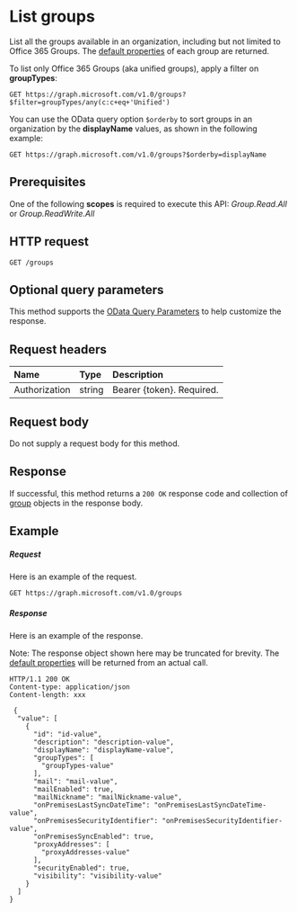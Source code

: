 # List groups

List all the groups available in an organization, including but not limited to Office 365 Groups.
The [default properties](../api/group_get.md#default-properties) of each group are returned.

To list only Office 365 Groups (aka unified groups), apply a filter on **groupTypes**:
```
GET https://graph.microsoft.com/v1.0/groups?$filter=groupTypes/any(c:c+eq+'Unified')
```

You can use the OData query option `$orderby` to sort groups in an organization by the **displayName**
values, as shown in the following example:
```
GET https://graph.microsoft.com/v1.0/groups?$orderby=displayName
```


## Prerequisites
One of the following **scopes** is required to execute this API: *Group.Read.All* or *Group.ReadWrite.All*
## HTTP request
<!-- { "blockType": "ignored" } -->
```http
GET /groups
```
## Optional query parameters
This method supports the [OData Query Parameters](http://developer.microsoft.com/en-us/graph/docs/overview/query_parameters) to help customize the response.
## Request headers
| Name       | Type | Description|
|:-----------|:------|:----------|
| Authorization  | string  | Bearer {token}. Required. |

## Request body
Do not supply a request body for this method.

## Response

If successful, this method returns a `200 OK` response code and collection of [group](../resources/group.md) objects in the response body.
## Example
##### Request
Here is an example of the request.
<!-- {
  "blockType": "request",
  "name": "get_groups"
}-->
```http
GET https://graph.microsoft.com/v1.0/groups
```
##### Response
Here is an example of the response.

Note: The response object shown here may be truncated for brevity. The [default properties](../api/group_get.md#default-properties) will be returned from an actual call.

<!-- {
  "blockType": "response",
  "truncated": true,
  "@odata.type": "microsoft.graph.group",
  "isCollection": true
} -->
```http
HTTP/1.1 200 OK
Content-type: application/json
Content-length: xxx

 {
  "value": [
    {
      "id": "id-value",
      "description": "description-value",
      "displayName": "displayName-value",
      "groupTypes": [
        "groupTypes-value"
      ],
      "mail": "mail-value",
      "mailEnabled": true,
      "mailNickname": "mailNickname-value",
      "onPremisesLastSyncDateTime": "onPremisesLastSyncDateTime-value",
      "onPremisesSecurityIdentifier": "onPremisesSecurityIdentifier-value",
      "onPremisesSyncEnabled": true,
      "proxyAddresses": [
        "proxyAddresses-value"
      ],
      "securityEnabled": true,
      "visibility": "visibility-value"
    }
  ]
}

```

<!-- uuid: 8fcb5dbc-d5aa-4681-8e31-b001d5168d79
2015-10-25 14:57:30 UTC -->
<!-- {
  "type": "#page.annotation",
  "description": "List groups",
  "keywords": "",
  "section": "documentation",
  "tocPath": ""
}-->
